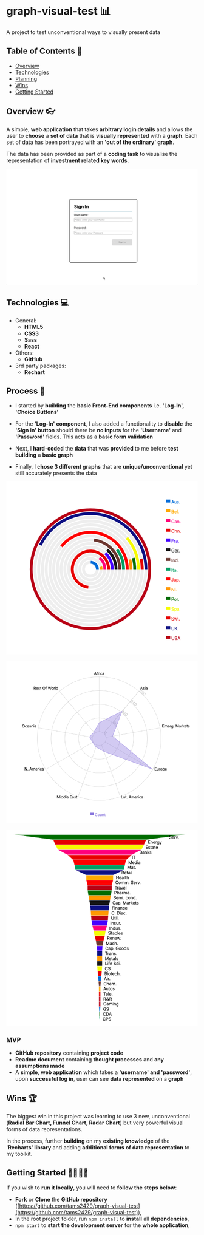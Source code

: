 # graph-visual-test 📊
A project to test unconventional ways to visually present data

## Table of Contents 📖

- [Overview](#overview-)
- [Technologies](#technologies-)
- [Planning](#process-)
- [Wins](#wins-)
- [Getting Started](#getting-started-)

## Overview 👓

A simple, **web application** that takes **arbitrary login details** and allows the user to **choose** a **set of data** that is **visually represented** with a **graph**. Each set of data has been portrayed with an **'out of the ordinary' graph**.

The data has been provided as part of a **coding task** to visualise the representation of **investment related key words**.

![Working Gif](./ReadmeResources/GraphVisualTest-Gif.gif)

## Technologies 💻

- General:
    - **HTML5**
    - **CSS3**
    - **Sass**
    - **React**
- Others:
    - **GitHub**
- 3rd party packages:
    - **Rechart**


## Process 📝
- I started by **building** the **basic Front-End components** i.e. **'Log-In', 'Choice Buttons'**

- For the **'Log-In' component**, I also added a functionality to **disable** the **'Sign in' button** should there be **no inputs** for the **'Username'** and **'Password'** fields. This acts as a **basic form validation**

- Next, I **hard-coded** the **data** that was **provided** to me before **test building** a **basic graph**

- Finally, I **chose 3 different graphs** that are **unique/unconventional** yet still accurately presents the data

![Radial Bar Chart](./ReadmeResources/RadialBarChart.png)

![Radar Chart](./ReadmeResources/RadarChart.png)

![Funnel Chart](./ReadmeResources/FunnelChart.png)


### MVP
- **GitHub repository** containing **project code**
- **Readme document** containing **thought processes** and **any assumptions made**
- A **simple**, **web application** which takes a **'username' and 'password'**, upon **successful log in**, user can see **data represented** on a **graph**



## Wins 🏆

The biggest win in this project was learning to use 3 new, unconventional (**Radial Bar Chart, Funnel Chart, Radar Chart**) but very powerful visual forms of data representations.

In the process, further **building** on my **existing knowledge** of the '**Recharts' library** and adding **additional forms of data representation** to my toolkit.

## Getting Started 🏃‍♂️🏃‍♀️

If you wish to **run it locally**, you will need to **follow the steps below**:

- **Fork** or **Clone** the **GitHub repository** ([https://github.com/tams2429/graph-visual-test](https://github.com/tams2429/graph-visual-test)),
- In the root project folder, run `npm install` to **install** all **dependencies**,
- `npm start` to **start the development server** for the **whole application**,
